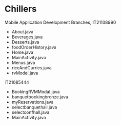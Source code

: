 # Chillers
Mobile Application Development
Branches,
IT21108990
 - About.java
 - Beverages.java
 - Desserts.java
 - foodOrderHistory.java
 - Home.java
 - MainActivity.java
 - Menus.java
 - riceAndCurries.java
 - rvModel.java

IT21085444
 - BookingRVMModal.java
 - banquetbookingbronze.java
 - myReservations.java
 - selectbanquethall.java
 - selectconfhall.java
 - MainActivity.java
